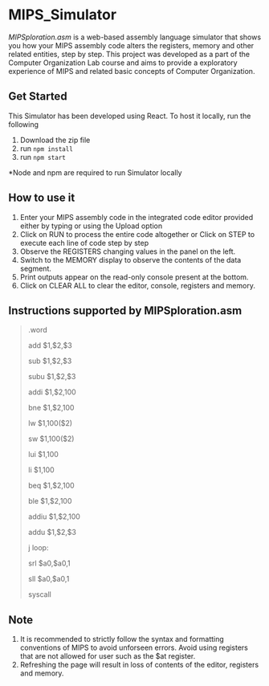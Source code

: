 # MIPS_Simulator
*MIPSploration.asm* is a web-based assembly language simulator that shows you how your MIPS assembly code alters the registers, memory and other related entities, step by step.
This project was developed as a part of the Computer Organization Lab course and aims to provide a exploratory experience of MIPS and related basic concepts of Computer Organization. 

## Get Started
This Simulator has been developed using React. To host it locally, run the following
1. Download the zip file
2. run ```npm install```
3. run ```npm start```
<p>*Node and npm are required to run Simulator locally</p>

## How to use it
1. Enter your MIPS assembly code in the integrated code editor provided either by typing or using the Upload option
2. Click on RUN to process the entire code altogether
    or
   Click on STEP to execute each line of code step by step
3. Observe the REGISTERS changing values in the panel on the left. 
4. Switch to the MEMORY display to observe the contents of the data segment.
5. Print outputs appear on the read-only console present at the bottom.
5. Click on CLEAR ALL to clear the editor, console, registers and memory.

## Instructions supported by MIPSploration.asm

><p>.word</p>
><p>add $1,$2,$3</p>
><p>sub $1,$2,$3</p>
><p>subu $1,$2,$3 </p>
><p>addi $1,$2,100</p>
><p>bne $1,$2,100</p>
><p>lw $1,100($2)</p>
><p>sw $1,100($2)</p>
><p>lui $1,100</p>
><p>li $1,100</p>
><p>beq $1,$2,100</p>
><p>ble $1,$2,100</p>
><p>addiu $1,$2,100</p>
><p>addu $1,$2,$3</p>
><p>j loop:</p>
><p>srl $a0,$a0,1</p>
><p>sll $a0,$a0,1</p>
><p>syscall</p>

## Note
1. It is recommended to strictly follow the syntax and formatting conventions of MIPS to avoid unforseen errors. Avoid using registers that are not allowed for user such as the $at register.
2. Refreshing the page will result in loss of contents of the editor, registers and memory.
